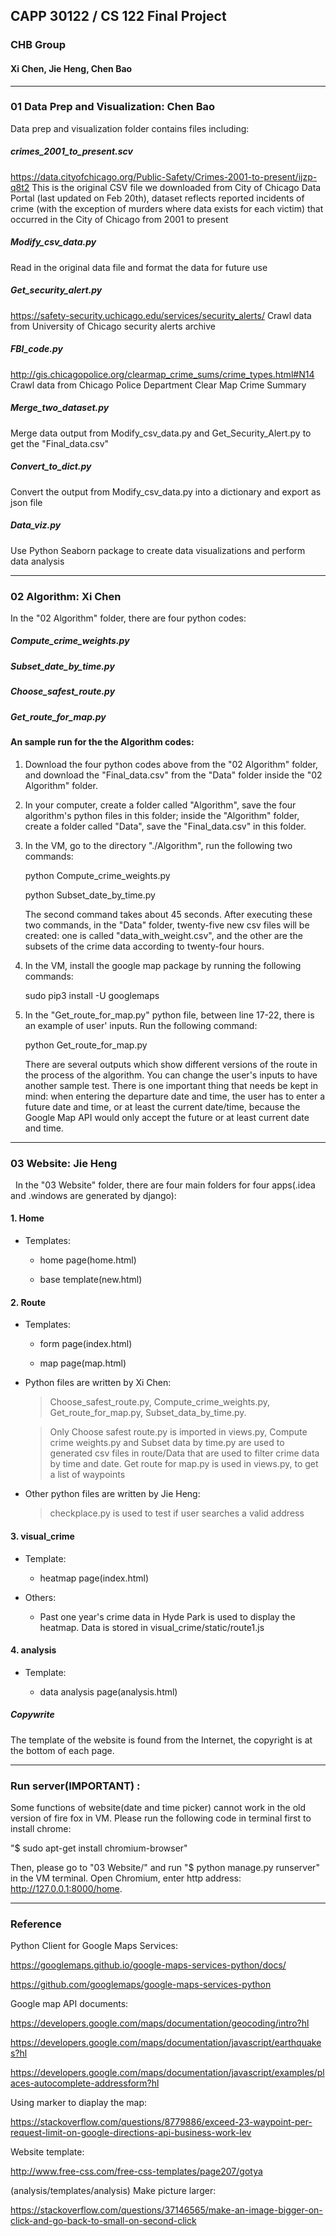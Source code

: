 ## CAPP 30122 / CS 122 Final Project
### CHB Group
#### Xi Chen, Jie Heng, Chen Bao

---
###  01 Data Prep and Visualization: Chen Bao 

Data prep and visualization folder contains files including:

##### crimes_2001_to_present.scv
https://data.cityofchicago.org/Public-Safety/Crimes-2001-to-present/ijzp-q8t2
This is the original CSV file we downloaded from City of Chicago Data Portal (last updated on Feb 20th), dataset reflects reported     incidents of crime (with the exception of murders where data exists for each victim) that occurred in the City of Chicago from 2001 to present

##### Modify_csv_data.py 
Read in the original data file and format the data for future use

##### Get_security_alert.py 
https://safety-security.uchicago.edu/services/security_alerts/
Crawl data from University of Chicago security alerts archive

##### FBI_code.py
http://gis.chicagopolice.org/clearmap_crime_sums/crime_types.html#N14
Crawl data from Chicago Police Department Clear Map Crime Summary 

##### Merge_two_dataset.py 
Merge data output from Modify_csv_data.py and Get_Security_Alert.py to get the "Final_data.csv"

##### Convert_to_dict.py
Convert the output from Modify_csv_data.py into a dictionary and export as json file

##### Data_viz.py 
Use Python Seaborn package to create data visualizations and perform data analysis 


---
###  02 Algorithm: Xi Chen
   
   In the "02 Algorithm" folder, there are four python codes:

##### Compute_crime_weights.py

##### Subset_date_by_time.py
   
##### Choose_safest_route.py
   
##### Get_route_for_map.py
  
#### An sample run for the the Algorithm codes:

1. Download the four python codes above from the "02 Algorithm" folder, and download the "Final_data.csv" from the "Data" folder inside the "02 Algorithm" folder.

2. In your computer, create a folder called "Algorithm", save the four algorithm's python files in this folder; inside the "Algorithm" folder, create a folder called "Data", save the "Final_data.csv" in this folder.

3. In the VM, go to the directory "./Algorithm", run the following two commands:
   
   python Compute_crime_weights.py
   
   python Subset_date_by_time.py
   
   The second command takes about 45 seconds. After executing these two commands, in the "Data" folder, twenty-five new csv files will be created: one is called "data_with_weight.csv", and the other are the subsets of the crime data according to twenty-four hours.

3. In the VM, install the google map package by running the following commands:

   sudo pip3 install -U googlemaps
   
4. In the "Get_route_for_map.py" python file, between line 17-22, there is an example of user' inputs. Run the following command:

   python Get_route_for_map.py
   
   There are several outputs which show different versions of the route in the process of the algorithm. You can change the user's inputs to have another sample test. There is one important thing that needs be kept in mind: when entering the departure date and time, the user has to enter a future date and time, or at least the current date/time, because the Google Map API would only accept the future or at least current date and time. 
   
---
   
### 03 Website: Jie Heng

   In the "03 Website" folder, there are four main folders for four apps(.idea and .windows are generated by django):

#### 1. Home

* Templates: 

  + home page(home.html)

  + base template(new.html)

#### 2. Route

* Templates:

  + form page(index.html)
        
  + map page(map.html)


* Python files are written by Xi Chen: 

   > Choose_safest_route.py, Compute_crime_weights.py,  Get_route_for_map.py, Subset_data_by_time.py. 

   > Only Choose safest route.py is imported in views.py,  Compute crime weights.py and Subset data by time.py are used to generated csv files in route/Data that are used to filter crime data by time and date. Get route for map.py is used in views.py, to get a list of waypoints 

* Other python files are written by Jie Heng:

   > checkplace.py is used to test if user searches a valid address  
               
#### 3. visual_crime

* Template:

  + heatmap page(index.html)
   
* Others:

  + Past one year's crime data in Hyde Park is used to display the heatmap. Data is stored in visual_crime/static/route1.js
   
#### 4. analysis

* Template:

  + data analysis page(analysis.html)
         
##### Copywrite

The template of the website is found from the Internet, the copyright is at the bottom of each page.

---
         
###  Run server(IMPORTANT) :

Some functions of website(date and time picker) cannot work in the old version of fire fox in VM. Please run the following code in terminal first to install chrome:

"$ sudo apt-get install chromium-browser"

Then, please go to "03 Website/" and run "$ python manage.py runserver" in the VM terminal. Open Chromium, enter http address: http://127.0.0.1:8000/home.

---     
### Reference
Python Client for Google Maps Services:

https://googlemaps.github.io/google-maps-services-python/docs/

https://github.com/googlemaps/google-maps-services-python


Google map API documents:

https://developers.google.com/maps/documentation/geocoding/intro?hl

https://developers.google.com/maps/documentation/javascript/earthquakes?hl

https://developers.google.com/maps/documentation/javascript/examples/places-autocomplete-addressform?hl

Using marker to diaplay the map:

https://stackoverflow.com/questions/8779886/exceed-23-waypoint-per-request-limit-on-google-directions-api-business-work-lev

Website template:

http://www.free-css.com/free-css-templates/page207/gotya

(analysis/templates/analysis) Make picture larger:

https://stackoverflow.com/questions/37146565/make-an-image-bigger-on-click-and-go-back-to-small-on-second-click

